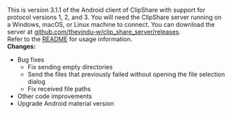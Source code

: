 This is version 3.1.1 of the Android client of ClipShare with support for protocol versions 1, 2, and 3.
You will need the ClipShare server running on a Windows, macOS, or Linux machine to connect. You can download the server at [github.com/thevindu-w/clip_share_server/releases](https://github.com/thevindu-w/clip_share_server/releases).
<br>
Refer to the [README](https://github.com/thevindu-w/clip_share_client/#how-to-use) for usage information.
<br>
**Changes:**
- Bug fixes
  - Fix sending empty directories
  - Send the files that previously failed without opening the file selection dialog
  - Fix received file paths
- Other code improvements
- Upgrade Android material version
